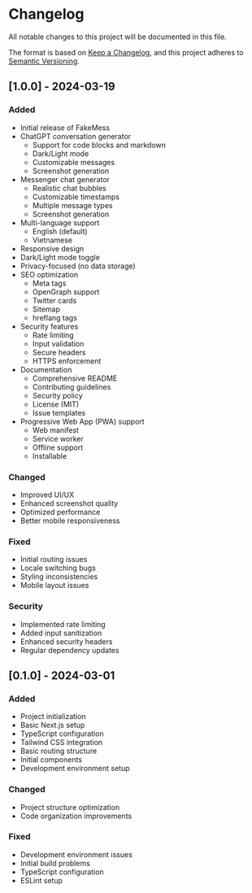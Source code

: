 # Changelog

All notable changes to this project will be documented in this file.

The format is based on [Keep a Changelog](https://keepachangelog.com/en/1.0.0/),
and this project adheres to [Semantic Versioning](https://semver.org/spec/v2.0.0.html).

## [1.0.0] - 2024-03-19

### Added
- Initial release of FakeMess
- ChatGPT conversation generator
  - Support for code blocks and markdown
  - Dark/Light mode
  - Customizable messages
  - Screenshot generation
- Messenger chat generator
  - Realistic chat bubbles
  - Customizable timestamps
  - Multiple message types
  - Screenshot generation
- Multi-language support
  - English (default)
  - Vietnamese
- Responsive design
- Dark/Light mode toggle
- Privacy-focused (no data storage)
- SEO optimization
  - Meta tags
  - OpenGraph support
  - Twitter cards
  - Sitemap
  - hreflang tags
- Security features
  - Rate limiting
  - Input validation
  - Secure headers
  - HTTPS enforcement
- Documentation
  - Comprehensive README
  - Contributing guidelines
  - Security policy
  - License (MIT)
  - Issue templates
- Progressive Web App (PWA) support
  - Web manifest
  - Service worker
  - Offline support
  - Installable

### Changed
- Improved UI/UX
- Enhanced screenshot quality
- Optimized performance
- Better mobile responsiveness

### Fixed
- Initial routing issues
- Locale switching bugs
- Styling inconsistencies
- Mobile layout issues

### Security
- Implemented rate limiting
- Added input sanitization
- Enhanced security headers
- Regular dependency updates

## [0.1.0] - 2024-03-01

### Added
- Project initialization
- Basic Next.js setup
- TypeScript configuration
- Tailwind CSS integration
- Basic routing structure
- Initial components
- Development environment setup

### Changed
- Project structure optimization
- Code organization improvements

### Fixed
- Development environment issues
- Initial build problems
- TypeScript configuration
- ESLint setup 